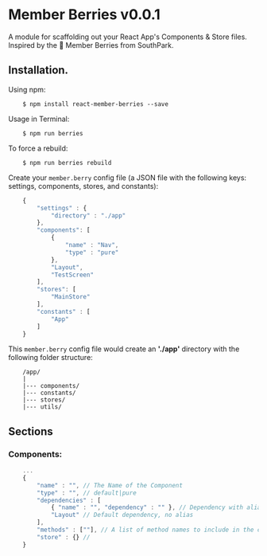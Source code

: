 # Member Berries v0.0.1

A module for scaffolding out your React App's Components &amp; Store files. Inspired by the :grapes: Member Berries from SouthPark.

## Installation.

Using npm:
```shell
	$ npm install react-member-berries --save
```

Usage in Terminal:
```shell
	$ npm run berries 
```
To force a rebuild:
```shell
	$ npm run berries rebuild
```

Create your `member.berry` config file (a JSON file with the following keys: settings, components, stores, and constants):
```javascript
	{
		"settings" : {
			"directory" : "./app"
		},
		"components": [
			{
				"name" : "Nav",
				"type" : "pure"
			},
			"Layout",
			"TestScreen"
		],
		"stores": [
			"MainStore"
		],
		"constants" : [
			"App"
		]
	}
```
This `member.berry` config file would create an **'./app'** directory with the following folder structure:
```
	/app/
	|
	|--- components/
	|--- constants/
	|--- stores/
	|--- utils/
```

## Sections

### Components:
``` javascript
	...
	{
		"name" : "", // The Name of the Component
		"type" : "", // default|pure
		"dependencies" : [
			{ "name" : "", "dependency" : "" }, // Dependency with alias.
			"Layout" // Default dependency, no alias
		],
		"methods" : [""], // A list of method names to include in the component.
		"store" : {} // 
	}
```